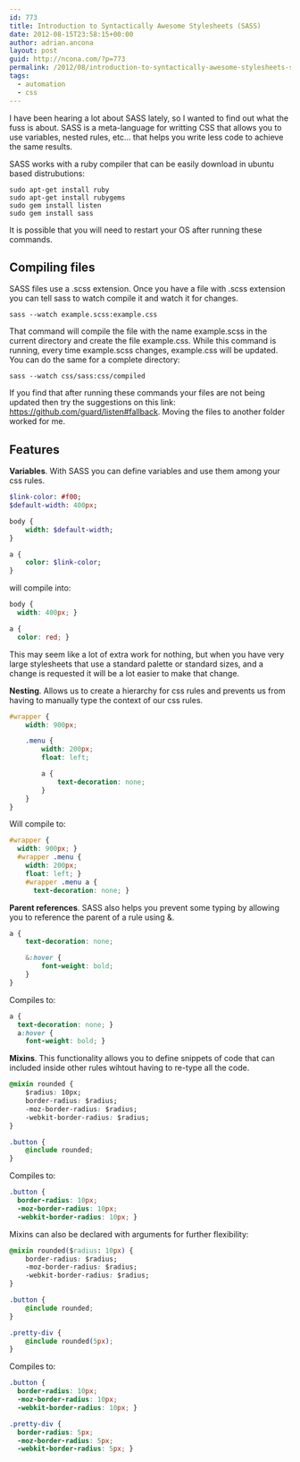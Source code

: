 ```yaml
---
id: 773
title: Introduction to Syntactically Awesome Stylesheets (SASS)
date: 2012-08-15T23:58:15+00:00
author: adrian.ancona
layout: post
guid: http://ncona.com/?p=773
permalink: /2012/08/introduction-to-syntactically-awesome-stylesheets-sass/
tags:
  - automation
  - css
---
```

I have been hearing a lot about SASS lately, so I wanted to find out what the fuss is about. SASS is a meta-language for writting CSS that allows you to use variables, nested rules, etc&#8230; that helps you write less code to achieve the same results.

SASS works with a ruby compiler that can be easily download in ubuntu based distrubutions:

```
sudo apt-get install ruby
sudo apt-get install rubygems
sudo gem install listen
sudo gem install sass
```

It is possible that you will need to restart your OS after running these commands.

<!--more-->

## Compiling files

SASS files use a .scss extension. Once you have a file with .scss extension you can tell sass to watch compile it and watch it for changes.

```
sass --watch example.scss:example.css
```

That command will compile the file with the name example.scss in the current directory and create the file example.css. While this command is running, every time example.scss changes, example.css will be updated. You can do the same for a complete directory:

```
sass --watch css/sass:css/compiled
```

If you find that after running these commands your files are not being updated then try the suggestions on this link: <https://github.com/guard/listen#fallback>. Moving the files to another folder worked for me.

## Features

**Variables**. With SASS you can define variables and use them among your css rules.

```sass
$link-color: #f00;
$default-width: 400px;

body {
    width: $default-width;
}

a {
    color: $link-color;
}
```

will compile into:

```css
body {
  width: 400px; }

a {
  color: red; }
```

This may seem like a lot of extra work for nothing, but when you have very large stylesheets that use a standard palette or standard sizes, and a change is requested it will be a lot easier to make that change.

**Nesting**. Allows us to create a hierarchy for css rules and prevents us from having to manually type the context of our css rules.

```css
#wrapper {
    width: 900px;

    .menu {
        width: 200px;
        float: left;

        a {
            text-decoration: none;
        }
    }
}
```

Will compile to:

```css
#wrapper {
  width: 900px; }
  #wrapper .menu {
    width: 200px;
    float: left; }
    #wrapper .menu a {
      text-decoration: none; }
```

**Parent references**. SASS also helps you prevent some typing by allowing you to reference the parent of a rule using &.

```css
a {
    text-decoration: none;

    &:hover {
        font-weight: bold;
    }
}
```

Compiles to:

```css
a {
  text-decoration: none; }
  a:hover {
    font-weight: bold; }
```

**Mixins**. This functionality allows you to define snippets of code that can included inside other rules wihtout having to re-type all the code.

```css
@mixin rounded {
    $radius: 10px;
    border-radius: $radius;
    -moz-border-radius: $radius;
    -webkit-border-radius: $radius;
}

.button {
    @include rounded;
}
```

Compiles to:

```css
.button {
  border-radius: 10px;
  -moz-border-radius: 10px;
  -webkit-border-radius: 10px; }
```

Mixins can also be declared with arguments for further flexibility:

```css
@mixin rounded($radius: 10px) {
    border-radius: $radius;
    -moz-border-radius: $radius;
    -webkit-border-radius: $radius;
}

.button {
    @include rounded;
}

.pretty-div {
    @include rounded(5px);
}
```

Compiles to:

```css
.button {
  border-radius: 10px;
  -moz-border-radius: 10px;
  -webkit-border-radius: 10px; }

.pretty-div {
  border-radius: 5px;
  -moz-border-radius: 5px;
  -webkit-border-radius: 5px; }
```
